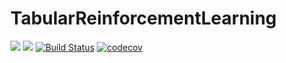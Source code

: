 # TabularReinforcementLearning

[![](https://img.shields.io/badge/docs-stable-blue.svg)](https://jbrea.github.io/TabularReinforcementLearning.jl/stable)
[![](https://img.shields.io/badge/docs-latest-blue.svg)](https://jbrea.github.io/TabularReinforcementLearning.jl/latest)
[![Build Status](https://travis-ci.org/jbrea/TabularReinforcementLearning.jl.svg?branch=master)](https://travis-ci.org/jbrea/TabularReinforcementLearning.jl)
[![codecov](https://codecov.io/gh/jbrea/TabularReinforcementLearning.jl/branch/master/graph/badge.svg)](https://codecov.io/gh/jbrea/TabularReinforcementLearning.jl)
